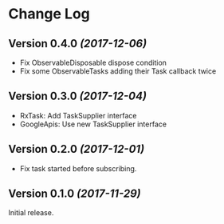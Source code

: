 Change Log
==========

Version 0.4.0 *(2017-12-06)*
----------------------------
* Fix ObservableDisposable dispose condition
* Fix some ObservableTasks adding their Task callback twice

Version 0.3.0 *(2017-12-04)*
----------------------------
* RxTask: Add TaskSupplier interface 
* GoogleApis: Use new TaskSupplier interface

Version 0.2.0 *(2017-12-01)*
----------------------------
* Fix task started before subscribing.

Version 0.1.0 *(2017-11-29)*
----------------------------

Initial release.